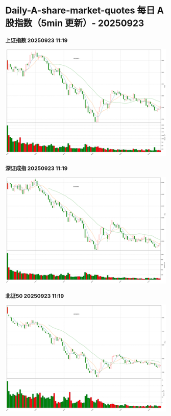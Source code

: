 
# Daily-A-share-market-quotes 每日 A 股指数（5min 更新）- 20250923

### 上证指数 20250923 11:19
![](./fig/2025/9/20250923-sh000001.png)

### 深证成指 20250923 11:19
![](./fig/2025/9/20250923-sz399001.png)

### 北证50 20250923 11:19
![](./fig/2025/9/20250923-bj899050.png)
